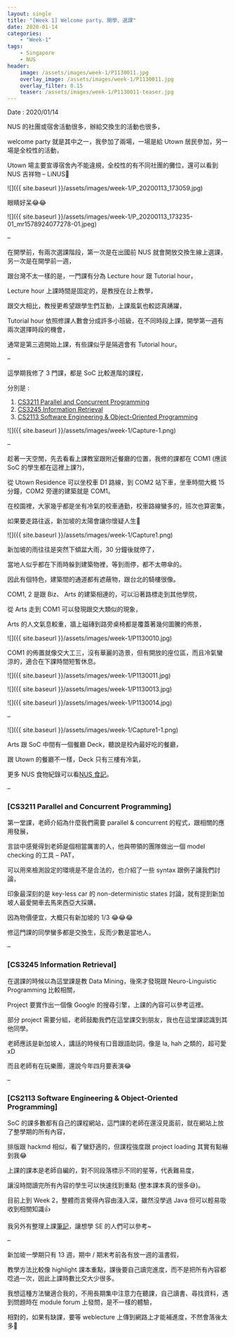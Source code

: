 ```yaml
---
layout: single
title: "[Week 1] Welcome party、開學、選課"
date: 2020-01-14
categories:
    - "Week-1"
tags:
    - Singapore
    - NUS
header:
    image: /assets/images/week-1/P1130011.jpg
    overlay_image: /assets/images/week-1/P1130011.jpg
    overlay_filter: 0.15
    teaser: /assets/images/week-1/P1130011-teaser.jpg
---
```


Date : 2020/01/14

NUS 的社團或宿舍活動很多，辦給交換生的活動也很多，

welcome party 就是其中之一，我參加了兩場，一場是給 Utown 居民參加，另一場是全校性的活動，

Utown 場主要宣導宿舍內不能違規，全校性的有不同社團的攤位，還可以看到 NUS 吉祥物 – LiNUS🥰

![]({{ site.baseurl }}/assets/images/week-1/P_20200113_173059.jpg)

眼睛好呆😂😂

![]({{ site.baseurl }}/assets/images/week-1/P_20200113_173235-01_mr1578924077278-01.jpeg)

–

在開學前，有兩次選課階段，第一次是在出國前 NUS 就會開放交換生線上選課，另一次是在開學前一週，

跟台灣不太一樣的是，一門課有分為 Lecture hour 跟 Tutorial hour，

Lecture hour 上課時間是固定的，是教授在台上教學，

跟交大相比，教授更希望跟學生們互動，上課風氣也較認真踴躍，

Tutorial hour 依照修課人數會分成許多小班級，在不同時段上課，開學第一週有兩次選擇時段的機會，

通常是第三週開始上課，有些課似乎是隔週會有 Tutorial hour。

–

這學期我修了 3 門課，都是 SoC 比較進階的課程，

分別是 :

1. [CS3211 Parallel and Concurrent Programming](https://nusmods.com/modules/CS3211/parallel-and-concurrent-programming)
2. [CS3245 Information Retrieval](https://nusmods.com/modules/CS3245/information-retrieval)
3. [CS2113 Software Engineering & Object-Oriented Programming](https://nusmods.com/modules/CS2113/software-engineering-object-oriented-programming)

![]({{ site.baseurl }}/assets/images/week-1/Capture-1.png)

–

趁著一天空閒，先去看看上課教室跟附近餐廳的位置，我修的課都在 COM1 (應該 SoC 的學生都在這裡上課?)，

從 Utown Residence 可以坐校車 D1 路線，到 COM2 站下車，坐車時間大概 15 分鐘，COM2 旁邊的建築就是 COM1。

在校園裡，大家幾乎都是坐有冷氣的校車通勤，校車路線蠻多的，班次也算密集，

如果要走路往返，新加坡的太陽會讓你懷疑人生🤣

![]({{ site.baseurl }}/assets/images/week-1/Capture1.png)

新加坡的雨往往是突然下傾盆大雨，30 分鐘後就停了，

當地人似乎都在下雨時躲到建築物裡，等到雨停，都不太帶傘的。

因此有個特色，建築間的通道都有遮蔽物，跟台北的騎樓很像。



COM1, 2 是跟 Biz、 Arts 的建築相連的，可以沿著路標走到其他學院，

從 Arts 走到 COM1 可以發現跟交大類似的現象，

Arts 的人文氣息較重，牆上磁磚到路旁桌椅都是覆蓋著幾何圖騰的佈景，

![]({{ site.baseurl }}/assets/images/week-1/P1130010.jpg)

COM1 的佈置就像交大工三，沒有華麗的造景，但有開放的座位區，而且冷氣蠻涼的，適合在下課時間短暫休息。

![]({{ site.baseurl }}/assets/images/week-1/P1130011.jpg)

![]({{ site.baseurl }}/assets/images/week-1/P1130013.jpg)

![]({{ site.baseurl }}/assets/images/week-1/P1130014.jpg)

–

![]({{ site.baseurl }}/assets/images/week-1/Capture1-1.png)

Arts 跟 SoC 中間有一個餐廳 Deck，聽說是校內最好吃的餐廳，

跟 Utown 的餐廳不一樣，Deck 只有三樓有冷氣，

更多 NUS 食物紀錄可以看[NUS 食記](https://katelo731.github.io/others/Others-NUS-食記/)。

–

### [CS3211 Parallel and Concurrent Programming]

第一堂課，老師介紹為什麼我們需要 parallel & concurrent 的程式，跟相關的應用發展，

言談中感覺得到老師是個相當厲害的人，他與帶領的團隊做出一個 model checking 的工具 – PAT，

可以用來檢測設定的環境是不是合法的，也介紹了一些 syntax 跟例子讓我們討論，

印象最深刻的是 key-less car 的 non-deterministic states 討論，就有提到新加坡人最愛開車去馬來西亞大採購，

因為物價便宜，大概只有新加坡的 1/3 😂😂😂

修這門課的同學蠻多都是交換生，反而少數是當地人。

–

### [CS3245 Information Retrieval]

在選課的時候以為這堂課是教 Data Mining，後來才發現跟 Neuro-Linguistic Programming 比較相關，

Project 要實作出一個像 Google 的搜尋引擎，上課的內容可以參考這裡。

部分 project 需要分組，老師鼓勵我們在這堂課交到朋友，我也在這堂課認識到其他同學。

老師應該是新加坡人，講話的時候有口音跟語助詞，像是 la, hah 之類的，超可愛 xD

而且老師有在玩樂團，還說今年四月要表演😂

–

### [CS2113 Software Engineering & Object-Oriented Programming]

SoC 的課多數都有自己的課程網站，這門課的老師在還沒見面前，就在網站上放了整學期的所有內容，

排版跟 hackmd 相似，看了蠻舒適的，但課程強度跟 project loading 其實有點嚇到我😂

上課的課本是老師自編的，對不同段落標示不同的星等，代表難易度，

讓沒時間讀完所有內容的學生可以快速找到重點 (整本課本真的很多😅)。

目前上到 Week 2，整體而言覺得內容由淺入深，雖然沒學過 Java 但可以輕易吸收到相關知識👍

我另外有整理上課[筆記](https://hackmd.io/BB1_KGeYRqWyYqnd43Q_-g?view)，讓想學 SE 的人們可以參考~

–

新加坡一學期只有 13 週，期中 / 期末考前各有放一週的溫書假，

教學方法比較像 highlight 課本重點，課後要自己讀完進度，而不是把所有內容都唸過一次，因此上課時數比交大少很多。

我想這種方法蠻適合我的，不用長期集中注意力在聽課，自己讀書、尋找資料，遇到問題時在 module forum 上發問，是不一樣的體驗，

相對的，如果有缺課，要等 weblecture 上傳到網路上才能補進度，不然會落後太多🥺